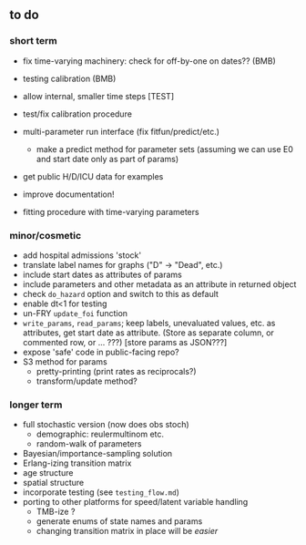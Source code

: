 ## to do

### short term

* fix time-varying machinery: check for off-by-one on dates?? (BMB)
* testing calibration (BMB)

* allow internal, smaller time steps [TEST]
* test/fix calibration procedure
* multi-parameter run interface (fix fitfun/predict/etc.)
    * make a predict method for parameter sets (assuming we can use E0 and start date only as part of params)
* get public H/D/ICU data for examples
* improve documentation!
* fitting procedure with time-varying parameters

### minor/cosmetic

* add hospital admissions 'stock'
* translate label names for graphs ("D" -> "Dead", etc.)
* include start dates as attributes of params
* include parameters and other metadata as an attribute in returned object
* check `do_hazard` option and switch to this as default
* enable dt<1 for testing
* un-FRY `update_foi` function
* `write_params`, `read_params`; keep labels, unevaluated values, etc. as attributes, get start date as attribute. (Store as separate column, or commented row, or ... ???) [store params as JSON???]
* expose 'safe' code in public-facing repo?
* S3 method for params
    * pretty-printing (print rates as reciprocals?)
	* transform/update method?


### longer term

* full stochastic version (now does obs stoch)
    * demographic: reulermultinom etc.
    * random-walk of parameters
* Bayesian/importance-sampling solution
* Erlang-izing transition matrix
* age structure
* spatial structure
* incorporate testing (see `testing_flow.md`)
* porting to other platforms for speed/latent variable handling 
     * TMB-ize ?
	 * generate enums of state names and params
	 * changing transition matrix in place will be *easier*
